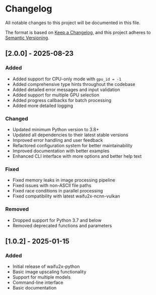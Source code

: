 # Changelog

All notable changes to this project will be documented in this file.

The format is based on [Keep a Changelog](https://keepachangelog.com/en/1.0.0/),
and this project adheres to [Semantic Versioning](https://semver.org/spec/v2.0.0.html).

## [2.0.0] - 2025-08-23

### Added
- Added support for CPU-only mode with `gpu_id = -1`
- Added comprehensive type hints throughout the codebase
- Added detailed error messages and input validation
- Added support for multiple GPU selection
- Added progress callbacks for batch processing
- Added more detailed logging

### Changed
- Updated minimum Python version to 3.8+
- Updated all dependencies to their latest stable versions
- Improved error handling and user feedback
- Refactored configuration system for better maintainability
- Improved documentation with better examples
- Enhanced CLI interface with more options and better help text

### Fixed
- Fixed memory leaks in image processing pipeline
- Fixed issues with non-ASCII file paths
- Fixed race conditions in parallel processing
- Fixed compatibility with latest waifu2x-ncnn-vulkan

### Removed
- Dropped support for Python 3.7 and below
- Removed deprecated functions and parameters

## [1.0.2] - 2025-01-15

### Added
- Initial release of waifu2x-python
- Basic image upscaling functionality
- Support for multiple models
- Command-line interface
- Basic documentation
